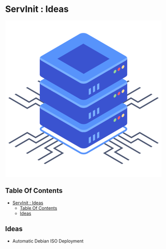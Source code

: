 # ServInit : Ideas

![Icon](../icon.png)

## Table Of Contents

- [ServInit : Ideas](#servinit--ideas)
  - [Table Of Contents](#table-of-contents)
  - [Ideas](#ideas)

## Ideas

- Automatic Debian ISO Deployment
